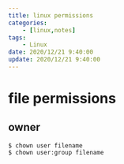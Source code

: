```yaml
---
title: linux permissions
categories: 
	- [linux,notes]
tags:
	- Linux
date: 2020/12/21 9:40:00
update: 2020/12/21 9:40:00
---
```


# file permissions

## owner

```shell
$ chown user filename
$ chown user:group filename
```

